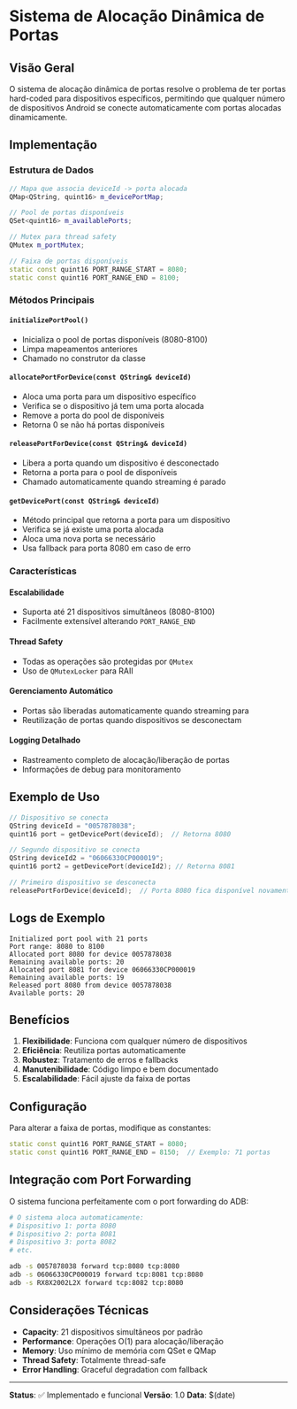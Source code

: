 # Sistema de Alocação Dinâmica de Portas

## Visão Geral

O sistema de alocação dinâmica de portas resolve o problema de ter portas hard-coded para dispositivos específicos, permitindo que qualquer número de dispositivos Android se conecte automaticamente com portas alocadas dinamicamente.

## Implementação

### Estrutura de Dados

```cpp
// Mapa que associa deviceId -> porta alocada
QMap<QString, quint16> m_devicePortMap;

// Pool de portas disponíveis
QSet<quint16> m_availablePorts;

// Mutex para thread safety
QMutex m_portMutex;

// Faixa de portas disponíveis
static const quint16 PORT_RANGE_START = 8080;
static const quint16 PORT_RANGE_END = 8100;
```

### Métodos Principais

#### `initializePortPool()`
- Inicializa o pool de portas disponíveis (8080-8100)
- Limpa mapeamentos anteriores
- Chamado no construtor da classe

#### `allocatePortForDevice(const QString& deviceId)`
- Aloca uma porta para um dispositivo específico
- Verifica se o dispositivo já tem uma porta alocada
- Remove a porta do pool de disponíveis
- Retorna 0 se não há portas disponíveis

#### `releasePortForDevice(const QString& deviceId)`
- Libera a porta quando um dispositivo é desconectado
- Retorna a porta para o pool de disponíveis
- Chamado automaticamente quando streaming é parado

#### `getDevicePort(const QString& deviceId)`
- Método principal que retorna a porta para um dispositivo
- Verifica se já existe uma porta alocada
- Aloca uma nova porta se necessário
- Usa fallback para porta 8080 em caso de erro

### Características

#### **Escalabilidade**
- Suporta até 21 dispositivos simultâneos (8080-8100)
- Facilmente extensível alterando `PORT_RANGE_END`

#### **Thread Safety**
- Todas as operações são protegidas por `QMutex`
- Uso de `QMutexLocker` para RAII

#### **Gerenciamento Automático**
- Portas são liberadas automaticamente quando streaming para
- Reutilização de portas quando dispositivos se desconectam

#### **Logging Detalhado**
- Rastreamento completo de alocação/liberação de portas
- Informações de debug para monitoramento

## Exemplo de Uso

```cpp
// Dispositivo se conecta
QString deviceId = "0057878038";
quint16 port = getDevicePort(deviceId);  // Retorna 8080

// Segundo dispositivo se conecta
QString deviceId2 = "06066330CP000019";
quint16 port2 = getDevicePort(deviceId2); // Retorna 8081

// Primeiro dispositivo se desconecta
releasePortForDevice(deviceId);  // Porta 8080 fica disponível novamente
```

## Logs de Exemplo

```
Initialized port pool with 21 ports
Port range: 8080 to 8100
Allocated port 8080 for device 0057878038
Remaining available ports: 20
Allocated port 8081 for device 06066330CP000019
Remaining available ports: 19
Released port 8080 from device 0057878038
Available ports: 20
```

## Benefícios

1. **Flexibilidade**: Funciona com qualquer número de dispositivos
2. **Eficiência**: Reutiliza portas automaticamente
3. **Robustez**: Tratamento de erros e fallbacks
4. **Manutenibilidade**: Código limpo e bem documentado
5. **Escalabilidade**: Fácil ajuste da faixa de portas

## Configuração

Para alterar a faixa de portas, modifique as constantes:

```cpp
static const quint16 PORT_RANGE_START = 8080;
static const quint16 PORT_RANGE_END = 8150;  // Exemplo: 71 portas
```

## Integração com Port Forwarding

O sistema funciona perfeitamente com o port forwarding do ADB:

```bash
# O sistema aloca automaticamente:
# Dispositivo 1: porta 8080
# Dispositivo 2: porta 8081
# Dispositivo 3: porta 8082
# etc.

adb -s 0057878038 forward tcp:8080 tcp:8080
adb -s 06066330CP000019 forward tcp:8081 tcp:8080
adb -s RX8X2002L2X forward tcp:8082 tcp:8080
```

## Considerações Técnicas

- **Capacity**: 21 dispositivos simultâneos por padrão
- **Performance**: Operações O(1) para alocação/liberação
- **Memory**: Uso mínimo de memória com QSet e QMap
- **Thread Safety**: Totalmente thread-safe
- **Error Handling**: Graceful degradation com fallback

---

**Status**: ✅ Implementado e funcional
**Versão**: 1.0
**Data**: $(date) 